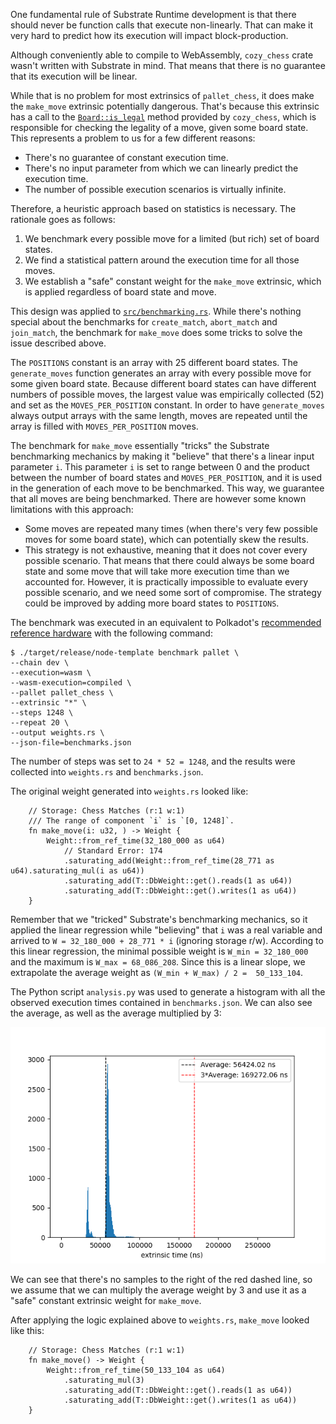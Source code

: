 One fundamental rule of Substrate Runtime development is that there should never be function calls that execute 
non-linearly. That can make it very hard to predict how its execution will impact block-production.

Although conveniently able to compile to WebAssembly, `cozy_chess` crate wasn't written with Substrate in mind. That 
means that there is no guarantee that its execution will be linear.

While that is no problem for most extrinsics of `pallet_chess`, it does make the `make_move` extrinsic potentially 
dangerous. That's because this extrinsic has a call to the [`Board::is_legal`](https://docs.rs/cozy-chess/0.3.1/cozy_chess/struct.Board.html#method.is_legal)
method provided by `cozy_chess`, which is responsible for checking the legality of a move, given some board state. 
This represents a problem to us for a few different reasons:
- There's no guarantee of constant execution time.
- There's no input parameter from which we can linearly predict the execution time.
- The number of possible execution scenarios is virtually infinite.

Therefore, a heuristic approach based on statistics is necessary. The rationale goes as follows:
1. We benchmark every possible move for a limited (but rich) set of board states.
2. We find a statistical pattern around the execution time for all those moves.
3. We establish a "safe" constant weight for the `make_move` extrinsic, which is applied regardless of board state 
   and move.

This design was applied to [`src/benchmarking.rs`](../src/benchmarking.rs). While there's nothing special about the benchmarks for 
`create_match`, `abort_match` and `join_match`, the benchmark for `make_move` does some tricks to solve the 
issue described above.

The `POSITIONS` constant is an array with 25 different board states. The `generate_moves` function generates an 
array with every possible move for some given board state. Because different board states can have different numbers of 
possible moves, the largest value was empirically collected (52) and set as the `MOVES_PER_POSITION` constant. 
In order to have `generate_moves` always output arrays with the same length, moves are repeated until the array 
is filled with `MOVES_PER_POSITION` moves.

The benchmark for `make_move` essentially "tricks" the Substrate benchmarking mechanics by making it "believe" that 
there's a linear input parameter `i`. This parameter `i` is set to range between 0 and the product between the 
number of board states and `MOVES_PER_POSITION`, and it is used in the generation of each move to be benchmarked. 
This way, we guarantee that all moves are being benchmarked. There are however some known limitations with this 
approach:
- Some moves are repeated many times (when there's very few possible moves for some board state), which can 
  potentially skew the results.
- This strategy is not exhaustive, meaning that it does not cover every possible scenario. That means that there 
  could always be some board state and some move that will take more execution time than we accounted for. However, 
  it is practically impossible to evaluate every possible scenario, and we need some sort of compromise. The 
  strategy could be improved by adding more board states to `POSITIONS`.

The benchmark was executed in an equivalent to Polkadot's [recommended reference hardware](https://wiki.polkadot.network/docs/maintain-guides-how-to-validate-polkadot#reference-hardware)
with the following command:

```
$ ./target/release/node-template benchmark pallet \
--chain dev \
--execution=wasm \
--wasm-execution=compiled \
--pallet pallet_chess \
--extrinsic "*" \
--steps 1248 \
--repeat 20 \
--output weights.rs \
--json-file=benchmarks.json
```

The number of steps was set to `24 * 52 = 1248`, and the results were collected into `weights.rs` and `benchmarks.json`.

The original weight generated into `weights.rs` looked like:
```
	// Storage: Chess Matches (r:1 w:1)
	/// The range of component `i` is `[0, 1248]`.
	fn make_move(i: u32, ) -> Weight {
		Weight::from_ref_time(32_180_000 as u64)
			// Standard Error: 174
			.saturating_add(Weight::from_ref_time(28_771 as u64).saturating_mul(i as u64))
			.saturating_add(T::DbWeight::get().reads(1 as u64))
			.saturating_add(T::DbWeight::get().writes(1 as u64))
	}
```

Remember that we "tricked" Substrate's benchmarking mechanics, so it applied the linear regression while "believing" 
that `i` was a real variable and arrived to `W = 32_180_000 + 28_771 * i` (ignoring storage r/w). According to this 
linear regression, the minimal possible weight is `W_min = 32_180_000` and the maximum is  `W_max = 68_086_208`. 
Since this is a linear slope, we extrapolate the average weight as `(W_min + W_max) / 2 = 
50_133_104`.

The Python script `analysis.py` was used to generate a histogram with all the observed execution times contained in 
`benchmarks.json`. We can also see the average, as well as the average multiplied by 3:

![](benchmarks_analysis.png)

We can see that there's no samples to the right of the red dashed line, so we assume that we can multiply the average 
weight by 3 and use it as a "safe" constant extrinsic weight for `make_move`.

After applying the logic explained above to `weights.rs`, `make_move` looked like this:
```
	// Storage: Chess Matches (r:1 w:1)
	fn make_move() -> Weight {
		Weight::from_ref_time(50_133_104 as u64)
			.saturating_mul(3)
			.saturating_add(T::DbWeight::get().reads(1 as u64))
			.saturating_add(T::DbWeight::get().writes(1 as u64))
	}
```